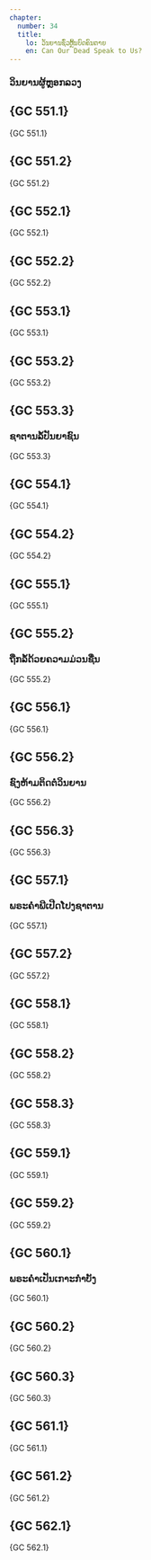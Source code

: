 ```yaml
---
chapter:
  number: 34
  title:
    lo: ວັນຍານຊົ່ວຫຼິ້ນບົດຄົນຕາຍ
    en: Can Our Dead Speak to Us?
---
```


### ວິນຍານຜູ້ຫຼອກລວງ

## {GC 551.1}

 {GC 551.1}

## {GC 551.2}

 {GC 551.2}

## {GC 552.1}

 {GC 552.1}

## {GC 552.2}

 {GC 552.2}

## {GC 553.1}

 {GC 553.1}

## {GC 553.2}

 {GC 553.2}

## {GC 553.3}

### ຊາຕານລໍ້ປັນຍາຊົນ

 {GC 553.3}

## {GC 554.1}

 {GC 554.1}

## {GC 554.2}

 {GC 554.2}

## {GC 555.1}

 {GC 555.1}

## {GC 555.2}

### ຖືກລໍ້ດ້ວຍຄວາມມ່ວນຊື່ນ

 {GC 555.2}

## {GC 556.1}

 {GC 556.1}

## {GC 556.2}

### ຊົງຫ້າມຕິດຕໍ່ວິນຍານ

 {GC 556.2}

## {GC 556.3}

 {GC 556.3}

## {GC 557.1}

### ພຣະຄຳພີເປີດໂປງຊາຕານ

 {GC 557.1}

## {GC 557.2}

 {GC 557.2}

## {GC 558.1}

 {GC 558.1}

## {GC 558.2}

 {GC 558.2}

## {GC 558.3}

 {GC 558.3}

## {GC 559.1}

 {GC 559.1}

## {GC 559.2}

 {GC 559.2}

## {GC 560.1}

### ພຣະຄຳເປັນເກາະກຳບັງ

 {GC 560.1}

## {GC 560.2}

 {GC 560.2}

## {GC 560.3}

 {GC 560.3}

## {GC 561.1}

 {GC 561.1}

## {GC 561.2}

 {GC 561.2}

## {GC 562.1}

 {GC 562.1}
